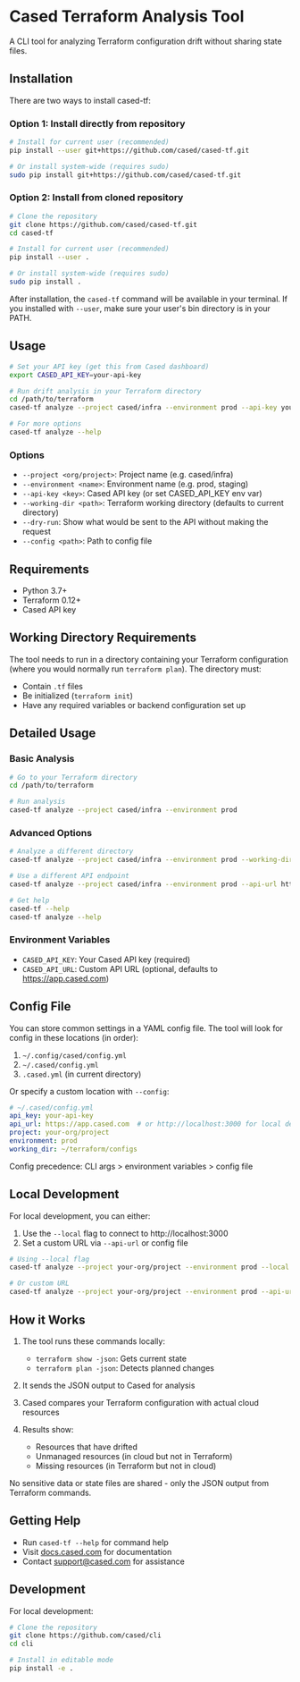 # Cased Terraform Analysis Tool

A CLI tool for analyzing Terraform configuration drift without sharing state files.

## Installation

There are two ways to install cased-tf:

### Option 1: Install directly from repository
```bash
# Install for current user (recommended)
pip install --user git+https://github.com/cased/cased-tf.git

# Or install system-wide (requires sudo)
sudo pip install git+https://github.com/cased/cased-tf.git
```

### Option 2: Install from cloned repository
```bash
# Clone the repository
git clone https://github.com/cased/cased-tf.git
cd cased-tf

# Install for current user (recommended)
pip install --user .

# Or install system-wide (requires sudo)
sudo pip install .
```

After installation, the `cased-tf` command will be available in your terminal. If you installed with `--user`, make sure your user's bin directory is in your PATH.

## Usage

```bash
# Set your API key (get this from Cased dashboard)
export CASED_API_KEY=your-api-key

# Run drift analysis in your Terraform directory
cd /path/to/terraform
cased-tf analyze --project cased/infra --environment prod --api-key your-api-key

# For more options
cased-tf analyze --help
```

### Options

- `--project <org/project>`: Project name (e.g. cased/infra)
- `--environment <name>`: Environment name (e.g. prod, staging)
- `--api-key <key>`: Cased API key (or set CASED_API_KEY env var)
- `--working-dir <path>`: Terraform working directory (defaults to current directory)
- `--dry-run`: Show what would be sent to the API without making the request
- `--config <path>`: Path to config file

## Requirements

- Python 3.7+
- Terraform 0.12+
- Cased API key

## Working Directory Requirements

The tool needs to run in a directory containing your Terraform configuration (where you would normally run `terraform plan`). The directory must:
- Contain `.tf` files
- Be initialized (`terraform init`)
- Have any required variables or backend configuration set up

## Detailed Usage

### Basic Analysis
```bash
# Go to your Terraform directory
cd /path/to/terraform

# Run analysis
cased-tf analyze --project cased/infra --environment prod
```

### Advanced Options
```bash
# Analyze a different directory
cased-tf analyze --project cased/infra --environment prod --working-dir /other/terraform/dir

# Use a different API endpoint
cased-tf analyze --project cased/infra --environment prod --api-url https://your-cased-instance

# Get help
cased-tf --help
cased-tf analyze --help
```

### Environment Variables

- `CASED_API_KEY`: Your Cased API key (required)
- `CASED_API_URL`: Custom API URL (optional, defaults to https://app.cased.com)

## Config File

You can store common settings in a YAML config file. The tool will look for config in these locations (in order):
1. `~/.config/cased/config.yml`
2. `~/.cased/config.yml`
3. `.cased.yml` (in current directory)

Or specify a custom location with `--config`:

```yaml
# ~/.cased/config.yml
api_key: your-api-key
api_url: https://app.cased.com  # or http://localhost:3000 for local development
project: your-org/project
environment: prod
working_dir: ~/terraform/configs
```

Config precedence: CLI args > environment variables > config file

## Local Development

For local development, you can either:
1. Use the `--local` flag to connect to http://localhost:3000
2. Set a custom URL via `--api-url` or config file

```bash
# Using --local flag
cased-tf analyze --project your-org/project --environment prod --local

# Or custom URL
cased-tf analyze --project your-org/project --environment prod --api-url http://localhost:3000
```

## How it Works

1. The tool runs these commands locally:
   - `terraform show -json`: Gets current state
   - `terraform plan -json`: Detects planned changes

2. It sends the JSON output to Cased for analysis

3. Cased compares your Terraform configuration with actual cloud resources

4. Results show:
   - Resources that have drifted
   - Unmanaged resources (in cloud but not in Terraform)
   - Missing resources (in Terraform but not in cloud)

No sensitive data or state files are shared - only the JSON output from Terraform commands.

## Getting Help

- Run `cased-tf --help` for command help
- Visit [docs.cased.com](https://docs.cased.com) for documentation
- Contact support@cased.com for assistance

## Development

For local development:

```bash
# Clone the repository
git clone https://github.com/cased/cli
cd cli

# Install in editable mode
pip install -e .
